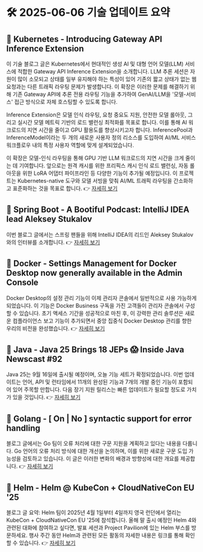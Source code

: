 # 🛠️ 2025-06-06 기술 업데이트 요약

## 🔹 Kubernetes - Introducing Gateway API Inference Extension
이 기술 블로그 글은 Kubernetes에서 현대적인 생성 AI 및 대형 언어 모델(LLM) 서비스에 적합한 Gateway API Inference Extension을 소개합니다. LLM 추론 세션은 자원이 많이 소모되고 상태를 일부 유지해야 하는 특성이 있어 기존의 짧고 상태가 없는 웹 요청과는 다른 트래픽 라우팅 문제가 발생합니다. 이 확장은 이러한 문제를 해결하기 위해 기존 Gateway API에 추론 전용 라우팅 기능을 추가하여 GenAI/LLM을 '모델-서비스' 접근 방식으로 자체 호스팅할 수 있도록 합니다. 

Inference Extension은 모델 인식 라우팅, 요청 중요도 지원, 안전한 모델 롤아웃, 그리고 실시간 모델 메트릭 기반의 로드 밸런싱 최적화를 목표로 합니다. 이를 통해 AI 워크로드의 지연 시간을 줄이고 GPU 활용도를 향상시키고자 합니다. InferencePool과 InferenceModel이라는 두 개의 새로운 사용자 정의 리소스를 도입하여 AI/ML 서비스 워크플로우 내의 특정 사용자 역할에 맞게 설계되었습니다. 

이 확장은 모델-인식 라우팅을 통해 GPU 기반 LLM 워크로드의 지연 시간을 크게 줄이는 데 기여합니다. 앞으로는 원격 캐시를 위한 프리픽스 캐시 인식 로드 밸런싱, 자동 롤아웃을 위한 LoRA 어댑터 파이프라인 등 다양한 기능이 추가될 예정입니다. 이 프로젝트는 Kubernetes-native 도구와 모델 서빙을 맞춰 AI/ML 트래픽 라우팅을 간소화하고 표준화하는 것을 목표로 합니다.
👉 [자세히 보기](https://kubernetes.io/blog/2025/06/05/introducing-gateway-api-inference-extension/)

## 🔹 Spring Boot - A Bootiful Podcast: IntelliJ IDEA lead Aleksey Stukalov
이번 블로그 글에서는 스프링 팬들을 위해 IntelliJ IDEA의 리드인 Aleksey Stukalov와의 인터뷰를 소개합니다.
👉 [자세히 보기](https://spring.io/blog/2025/06/05/a-bootiful-podcast-aleksey-stukalov)

## 🔹 Docker - Settings Management for Docker Desktop now generally available in the Admin Console
Docker Desktop의 설정 관리 기능이 이제 관리자 콘솔에서 일반적으로 사용 가능하게 되었습니다. 이 기능은 Docker Business 구독을 가진 고객들이 관리자 콘솔에서 구성할 수 있습니다. 초기 액세스 기간을 성공적으로 마친 후, 이 강력한 관리 솔루션은 새로운 컴플라이언스 보고 기능이 추가되면서 중앙 집중식 Docker Desktop 관리를 향한 우리의 비전을 완성했습니다.
👉 [자세히 보기](https://www.docker.com/blog/settings-management-for-docker-desktop-now-generally-available-in-the-admin-console/)

## 🔹 Java - Java 25 Brings 18 JEPs 😱 Inside Java Newscast #92
Java 25는 9월 16일에 출시될 예정이며, 오늘 기능 세트가 확정되었습니다. 이번 업데이트는 언어, API 및 런타임에서 11개의 완성된 기능과 7개의 개발 중인 기능이 포함되어 있어 주목할 만합니다. 다음 장기 지원 릴리스는 빠른 업데이트가 필요할 정도로 가치가 있을 것입니다.
👉 [자세히 보기](https://inside.java/2025/06/05/newscast-92/)

## 🔹 Golang - [ On | No ] syntactic support for error handling
블로그 글에서는 Go 팀이 오류 처리에 대한 구문 지원을 계획하고 있다는 내용을 다룹니다. Go 언어의 오류 처리 방식에 대한 개선을 논의하며, 이를 위한 새로운 구문 도입 가능성을 검토하고 있습니다. 이 글은 이러한 변화의 배경과 방향성에 대한 개요를 제공합니다.
👉 [자세히 보기](https://go.dev/blog/error-syntax)

## 🔹 Helm - Helm @ KubeCon + CloudNativeCon EU '25
블로그 글 요약: Helm 팀이 2025년 4월 1일부터 4일까지 영국 런던에서 열리는 KubeCon + CloudNativeCon EU '25에 참석합니다. 올해 말 출시 예정인 Helm 4와 관련된 대화에 참여하고 싶다면, 발표 세션과 Project Pavilion에 있는 Helm 부스를 방문하세요. 행사 주간 동안 Helm과 관련된 모든 활동의 자세한 내용은 링크를 통해 확인할 수 있습니다.
👉 [자세히 보기](https://helm.sh/blog/helm-at-kubecon-eu-25/)

